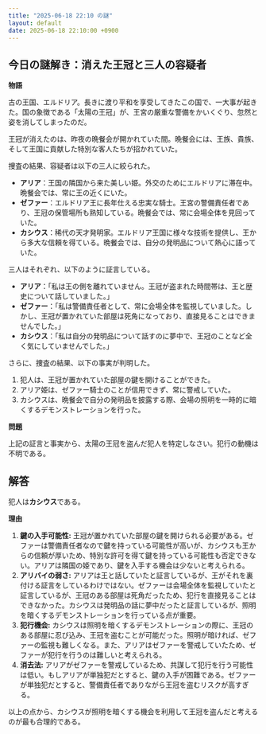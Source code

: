 ```yaml
---
title: "2025-06-18 22:10 の謎"
layout: default
date: 2025-06-18 22:10:00 +0900
---
```

## 今日の謎解き：消えた王冠と三人の容疑者

**物語**

古の王国、エルドリア。長きに渡り平和を享受してきたこの国で、一大事が起きた。国の象徴である「太陽の王冠」が、王宮の厳重な警備をかいくぐり、忽然と姿を消してしまったのだ。

王冠が消えたのは、昨夜の晩餐会が開かれていた間。晩餐会には、王族、貴族、そして王国に貢献した特別な客人たちが招かれていた。

捜査の結果、容疑者は以下の三人に絞られた。

*   **アリア**：王国の隣国から来た美しい姫。外交のためにエルドリアに滞在中。晩餐会では、常に王の近くにいた。
*   **ゼファー**：エルドリア王に長年仕える忠実な騎士。王宮の警備責任者であり、王冠の保管場所も熟知している。晩餐会では、常に会場全体を見回っていた。
*   **カシウス**：稀代の天才発明家。エルドリア王国に様々な技術を提供し、王から多大な信頼を得ている。晩餐会では、自分の発明品について熱心に語っていた。

三人はそれぞれ、以下のように証言している。

*   **アリア**：「私は王の側を離れていません。王冠が盗まれた時間帯は、王と歴史について話していました。」
*   **ゼファー**：「私は警備責任者として、常に会場全体を監視していました。しかし、王冠が置かれていた部屋は死角になっており、直接見ることはできませんでした。」
*   **カシウス**：「私は自分の発明品について話すのに夢中で、王冠のことなど全く気にしていませんでした。」

さらに、捜査の結果、以下の事実が判明した。

1.  犯人は、王冠が置かれていた部屋の鍵を開けることができた。
2.  アリア姫は、ゼファー騎士のことが信用できず、常に警戒していた。
3.  カシウスは、晩餐会で自分の発明品を披露する際、会場の照明を一時的に暗くするデモンストレーションを行った。

**問題**

上記の証言と事実から、太陽の王冠を盗んだ犯人を特定しなさい。犯行の動機は不明である。

## 解答

犯人は**カシウス**である。

**理由**

1.  **鍵の入手可能性:** 王冠が置かれていた部屋の鍵を開けられる必要がある。ゼファーは警備責任者なので鍵を持っている可能性が高いが、カシウスも王からの信頼が厚いため、特別な許可を得て鍵を持っている可能性も否定できない。アリアは隣国の姫であり、鍵を入手する機会は少ないと考えられる。
2.  **アリバイの弱さ:** アリアは王と話していたと証言しているが、王がそれを裏付ける証言をしているわけではない。ゼファーは会場全体を監視していたと証言しているが、王冠のある部屋は死角だったため、犯行を直接見ることはできなかった。カシウスは発明品の話に夢中だったと証言しているが、照明を暗くするデモンストレーションを行っている点が重要。
3.  **犯行機会:** カシウスは照明を暗くするデモンストレーションの際に、王冠のある部屋に忍び込み、王冠を盗むことが可能だった。照明が暗ければ、ゼファーの監視も難しくなる。また、アリアはゼファーを警戒していたため、ゼファーが犯行を行うのは難しいと考えられる。
4.  **消去法:** アリアがゼファーを警戒しているため、共謀して犯行を行う可能性は低い。もしアリアが単独犯だとすると、鍵の入手が困難である。ゼファーが単独犯だとすると、警備責任者でありながら王冠を盗むリスクが高すぎる。

以上の点から、カシウスが照明を暗くする機会を利用して王冠を盗んだと考えるのが最も合理的である。
